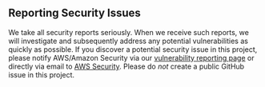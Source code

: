 ## Reporting Security Issues

We take all security reports seriously. When we receive such reports, we will investigate and subsequently address any potential vulnerabilities as quickly as possible. If you discover a potential security issue in this project, please notify AWS/Amazon Security via our [vulnerability reporting page](http://aws.amazon.com/security/vulnerability-reporting/) or directly via email to [AWS Security](mailto:aws-security@amazon.com). Please do *not* create a public GitHub issue in this project.
